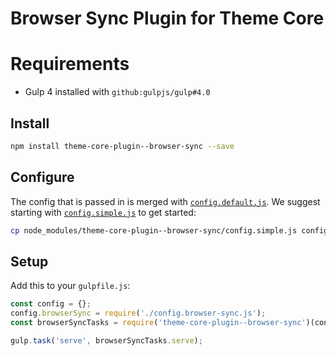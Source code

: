 # Browser Sync Plugin for Theme Core

# Requirements

- Gulp 4 installed with `github:gulpjs/gulp#4.0`

## Install

```bash
npm install theme-core-plugin--browser-sync --save
```

## Configure

The config that is passed in is merged with [`config.default.js`](config.default.js). We suggest starting with [`config.simple.js`](config.simple.js) to get started:

```bash
cp node_modules/theme-core-plugin--browser-sync/config.simple.js config.browser-sync.js
```

## Setup

Add this to your `gulpfile.js`:

```js
const config = {};
config.browserSync = require('./config.browser-sync.js');
const browserSyncTasks = require('theme-core-plugin--browser-sync')(config.browserSync);

gulp.task('serve', browserSyncTasks.serve);
```
